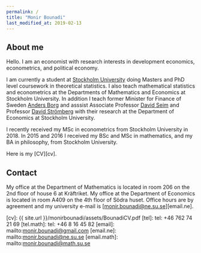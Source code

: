```yaml
---
permalink: /
title: "Monir Bounadi"
last_modified_at: 2019-02-13
---
```


## About me

Hello. I am an economist with research interests in development economics, econometrics, and political economy.

I am currently a student at [Stockholm University](https://www.su.se/english/) doing Masters and PhD level coursework in theoretical statistics. I also teach mathematical statistics and econometrics at the Departments of Mathematics and Economics at Stockholm University. In addition I teach former Minister for Finance of Sweden [Anders Borg](https://en.wikipedia.org/wiki/Anders_Borg) and asssist Associate Professor [David Seim](http://www.davidseim.com/) and Professor [David Strömberg](http://perseus.iies.su.se/~dstro/) with their research at the Department of Economics at Stockholm University.

I recently received my MSc in econometrics from Stockholm University in 2018. In 2015 and 2016 I received my BSc and MSc in mathematics, and my BA in philosophy, from Stockholm University.

Here is my [CV][cv].

## Contact

My office at the Department of Mathematics is located in room 206 on the 2nd floor of house 6 at Kräftriket. My office at the Department of Economics is located in room A409 on the 4th floor of Södra huset. Office hours are by agreement and my university e-mail is [monir.bounadi@ne.su.se][email.ne].

[cv]: {{ site.url }}/monirbounadi/assets/BounadiCV.pdf
[tel]: tel: +46 762 74 21 69
[tel.math]: tel: +46 8 16 45 82
[email]: mailto:monir.bounadi@gmail.com
[email.ne]: mailto:monir.bounadi@ne.su.se
[email.math]: mailto:monir.bounadi@math.su.se
